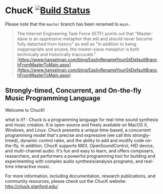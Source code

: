 # ChucK [![Build Status](https://travis-ci.org/ccrma/chuck.svg?branch=main)](https://travis-ci.org/ccrma/chuck)

Please note that the `master` branch has been renamed to `main.`

> The Internet Engineering Task Force (IETF) points out that "Master-slave is an oppressive metaphor that will and should never become fully detached from history" as well as "In addition to being inappropriate and arcane, the master-slave metaphor is both technically and historically inaccurate." 
[https://www.hanselman.com/blog/EasilyRenameYourGitDefaultBranchFromMasterToMain.aspx](https://www.hanselman.com/blog/EasilyRenameYourGitDefaultBranchFromMasterToMain.aspx)


## Strongly-timed, Concurrent, and On-the-fly Music Programming Language  

Welcome to ChucK! 

what is it? : Chuck is a programming language for real-time sound synthesis and music creation. It is open-source and freely available on MacOS X, Windows, and Linux. Chuck presents a unique time-based, a concurrent programming model that's precise and expressive (we call this strongly-timed), dynamic control rates, and the ability to add and modify code on-the-fly. In addition, ChucK supports MIDI, OpenSoundControl, HID device, and multi-channel audio. It's fun and easy to learn, and offers composers, researchers, and performers a powerful programming tool for building and experimenting with complex audio synthesis/analysis programs, and real-time interactive music.

For more information, including documentation, research publications, and community resources, please check out the ChucK website:
http://chuck.stanford.edu/
